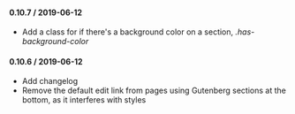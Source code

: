 #### 0.10.7 / 2019-06-12
* Add a class for if there's a background color on a section, *.has-background-color*

#### 0.10.6 / 2019-06-12
* Add changelog
* Remove the default edit link from pages using Gutenberg sections at the bottom, as it interferes with styles

